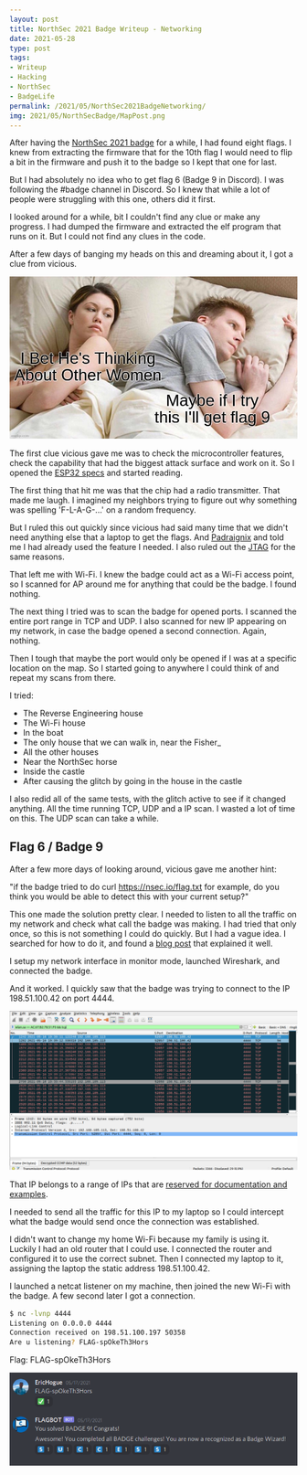 ```yaml
---
layout: post
title: NorthSec 2021 Badge Writeup - Networking
date: 2021-05-28
type: post
tags:
- Writeup
- Hacking
- NorthSec
- BadgeLife
permalink: /2021/05/NorthSec2021BadgeNetworking/
img: 2021/05/NorthSecBadge/MapPost.png
---
```


After having the [NorthSec 2021 badge](https://shop.nsec.io/collections/badge/products/northsec-2021-badge) for a while, I had found eight flags. I knew from extracting the firmware that for the 10th flag I would need to flip a bit in the firmware and push it to the badge so I kept that one for last. 

But I had absolutely no idea who to get flag 6 (Badge 9 in Discord). I was following the #badge channel in Discord. So I knew that while a lot of people were struggling with this one, others did it first. 

I looked around for a while, bit I couldn't find any clue or make any progress. I had dumped the firmware and extracted the elf program that runs on it. But I could not find any clues in the code. 

After a few days of banging my heads on this and dreaming about it, I got a clue from vicious. 

![Dreaming About Flag 9](/assets/images/2021/05/NorthSecBadge/Dreaming.jpg)

The first clue vicious gave me was to check the microcontroller features, check the capability that had the biggest attack surface and work on it. So I opened the [ESP32 specs](https://www.espressif.com/sites/default/files/documentation/esp32_datasheet_en.pdf) and started reading. 

The first thing that hit me was that the chip had a radio transmitter. That made me laugh. I imagined my neighbors trying to figure out why something was spelling 'F-L-A-G-...' on a random frequency. 

But I ruled this out quickly since vicious had said many time that we didn't need anything else that a laptop to get the flags. And [Padraignix](https://padraignix.github.io/) and told me I had already used the feature I needed.   I also ruled out the [JTAG](https://en.wikipedia.org/wiki/JTAG) for the same reasons. 

That left me with Wi-Fi. I knew the badge could act as a Wi-Fi access point, so I scanned for AP around me for anything that could be the badge. I found nothing. 

The next thing I tried was to scan the badge for opened ports. I scanned the entire port range in TCP and UDP. I also scanned for new IP appearing on my network, in case the badge opened a second connection. Again, nothing. 

Then I tough that maybe the port would only be opened if I was at a specific location on the map. So I started going to anywhere I could think of and repeat my scans from there. 

I tried:
* The Reverse Engineering house
* The Wi-Fi house
* In the boat
* The only house that we can walk in, near the Fisher_
* All the other houses
* Near the NorthSec horse
* Inside the castle
* After causing the glitch by going in the house in the castle

I also redid all of the same tests, with the glitch active to see if it changed anything. All the time running TCP, UDP and a IP scan. I wasted a lot of time on this. The UDP scan can take a while. 

## Flag 6 / Badge 9

After a few more days of looking around, vicious gave me another hint: 

"if the badge tried to do curl https://nsec.io/flag.txt for example, do you think you would be able to detect this with your current setup?"

This one made the solution pretty clear. I needed to listen to all the traffic on my network and check what call the badge was making. I had tried that only once, so this is not something I could do quickly. But I had a vague idea. I searched for how to do it, and found a [blog post](https://null-byte.wonderhowto.com/how-to/stealthfully-sniff-wi-fi-activity-without-connecting-target-router-0183444/) that explained it well. 

I setup my network interface in monitor mode, launched Wireshark, and connected the badge. 

And it worked. I quickly saw that the badge was trying to connect to the IP 198.51.100.42 on port 4444. 

![Wireshark](/assets/images/2021/05/NorthSecBadge/pcap.png "Wireshark")

That IP belongs to a range of IPs that are [reserved for documentation and examples](https://en.wikipedia.org/wiki/Reserved_IP_addresses). 

I needed to send all the traffic for this IP to my laptop so I could intercept what the badge would send once the connection was established. 

I didn't want to change my home Wi-Fi because my family is using it. Luckily I had an old router that I could use. I connected the router and configured it to use the correct subnet. Then I connected my laptop to it, assigning the laptop the static address 198.51.100.42. 

I launched a netcat listener on my machine, then joined the new Wi-Fi with the badge. A few second later I got a connection.

```bash
$ nc -lvnp 4444
Listening on 0.0.0.0 4444
Connection received on 198.51.100.197 50358
Are u listening? FLAG-spOkeTh3Hors
```

Flag: FLAG-spOkeTh3Hors

![Badge 9](/assets/images/2021/05/NorthSecBadge/Badge9.png "Badge 9")
